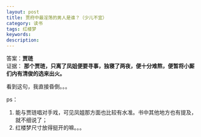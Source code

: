 ```yaml
---
layout: post
title: 贾府中最淫荡的男人是谁？（少儿不宜）
category: 读书
tags: 红楼梦
keywords: 
description: 
---
```


答案：__贾琏__  
证据：
__那个贾琏，只离了凤姐便要寻事，独寝了两夜，便十分难熬，便暂将小厮们内有清俊的选来出火。__

看到这句，我直接昏倒。。。

ps：
1. 能与贾琏唱对手戏，可见凤姐那方面也比较有水准。书中其他地方也有提及，就不细说了；
2. 红楼梦尺寸放得挺开的嘛。。。
